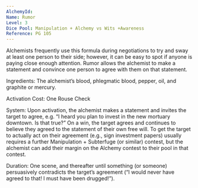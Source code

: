```yaml
---
AlchemyId: 
Name: Rumor
Level: 3
Dice Pool: Manipulation + Alchemy vs Wits +Awareness
Reference: PG 105
---
```

Alchemists frequently use this formula during negotiations to try and sway at least one person to their side; however, it can be easy to spot if anyone is paying close enough attention. Rumor allows the alchemist to make a statement and convince one person to agree with them on that statement. 

Ingredients: The alchemist’s blood, phlegmatic blood, pepper, oil, and graphite or mercury. 

Activation Cost: One Rouse Check 

System: Upon activation, the alchemist makes a statement and invites the target to agree, e.g. “I heard you plan to invest in the new mortuary downtown. Is that true?” On a win, the target agrees and continues to believe they agreed to the statement of their own free will. To get the target to actually act on their agreement (e.g., sign investment papers) usually requires a further Manipulation + Subterfuge (or similar) contest, but the alchemist can add their margin on the Alchemy contest to their pool in that contest. 

Duration: One scene, and thereafter until something (or someone) persuasively contradicts the target’s agreement (“I would never have agreed to that! I must have been drugged!”).